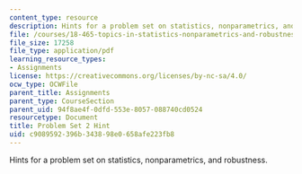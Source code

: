 ```yaml
---
content_type: resource
description: Hints for a problem set on statistics, nonparametrics, and robustness.
file: /courses/18-465-topics-in-statistics-nonparametrics-and-robustness-spring-2005/c9089592396b343898e0658afe223fb8_hintps2.pdf
file_size: 17258
file_type: application/pdf
learning_resource_types:
- Assignments
license: https://creativecommons.org/licenses/by-nc-sa/4.0/
ocw_type: OCWFile
parent_title: Assignments
parent_type: CourseSection
parent_uid: 94f8ae4f-0dfd-553e-8057-088740cd0524
resourcetype: Document
title: Problem Set 2 Hint
uid: c9089592-396b-3438-98e0-658afe223fb8
---
```

Hints for a problem set on statistics, nonparametrics, and robustness.
